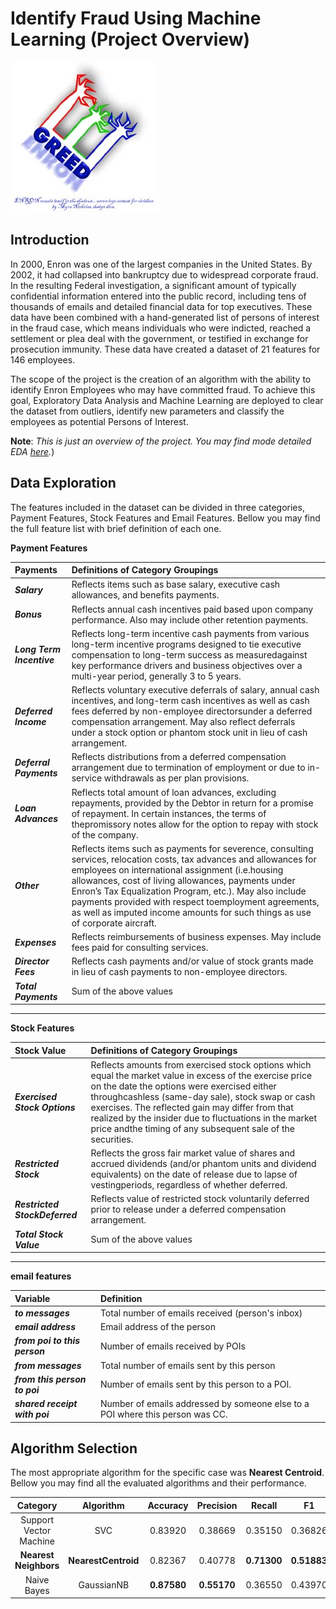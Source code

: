 # Identify Fraud Using Machine Learning (Project Overview)

![banner](img/enron_greed.jpg)

## Introduction
In 2000, Enron was one of the largest companies in the United States. By 2002, it had collapsed into bankruptcy due to widespread corporate fraud. In the resulting Federal investigation, a significant amount of typically confidential information entered into the public record, including tens of thousands of emails and detailed financial data for top executives. These data have been combined with a hand-generated list of persons of interest in the fraud case, which means individuals who were indicted, reached a settlement or plea deal with the government, or testified in exchange for prosecution immunity. These data have created a dataset of 21 features for 146 employees.

The scope of the project is the creation of an algorithm with the ability to identify Enron Employees who may have committed fraud. To achieve this goal, Exploratory Data Analysis and Machine Learning are deployed to clear the dataset from outliers, identify new parameters and classify the employees as potential Persons of Interest.

**Note**: *This is just an overview of the project. You may find mode detailed EDA [here](https://github.com/MayukhSobo/EnronFraud/blob/master/eda.ipynb).*)
## Data Exploration

The features included in the dataset can be divided in three categories, Payment Features, Stock Features and Email Features. Bellow you may find the full feature list with  brief definition of each one.

**Payment Features**

| Payments            | Definitions of Category Groupings                                                                                                                                                                                                                                                                                                                                                                                                |
|:--------------------|:---------------------------------------------------------------------------------------------------------------------------------------------------------------------------------------------------------------------------------------------------------------------------------------------------------------------------------------------------------------------------------------------------------------------------------|
| ***Salary***              | Reflects items such as base salary, executive cash allowances, and benefits payments.                                                                                                                                                                                                                                                                                                                                            |
| ***Bonus***               | Reflects annual cash incentives paid based upon company performance. Also may include other retention payments.                                                                                                                                                                                                                                                                                                                  |
| ***Long Term Incentive*** | Reflects long-term incentive cash payments from various long-term incentive programs designed to tie executive compensation to long-term success as measuredagainst key performance drivers and business objectives over a multi-year period, generally 3 to 5 years.                                                                                                                                                            |
| ***Deferred Income***     | Reflects voluntary executive deferrals of salary, annual cash incentives, and long-term cash incentives as well as cash fees deferred by non-employee directorsunder a deferred compensation arrangement. May also reflect deferrals under a stock option or phantom stock unit in lieu of cash arrangement.                                                                                                                     |
| ***Deferral Payments***   | Reflects distributions from a deferred compensation arrangement due to termination of employment or due to in-service withdrawals as per plan provisions.                                                                                                                                                                                                                                                                        |
| ***Loan Advances***       | Reflects total amount of loan advances, excluding repayments, provided by the Debtor in return for a promise of repayment. In certain instances, the terms of thepromissory notes allow for the option to repay with stock of the company.                                                                                                                                                                                       |
| ***Other***               | Reflects items such as payments for severence, consulting services, relocation costs, tax advances and allowances for employees on international assignment (i.e.housing allowances, cost of living allowances, payments under Enron’s Tax Equalization Program, etc.). May also include payments provided with respect toemployment agreements, as well as imputed income amounts for such things as use of corporate aircraft. |
| ***Expenses***            | Reflects reimbursements of business expenses. May include fees paid for consulting services.                                                                                                                                                                                                                                                                                                                                     |
| ***Director Fees***       | Reflects cash payments and/or value of stock grants made in lieu of cash payments to non-employee directors.                                                                                                                                                                                                                                                                                                                     |
| ***Total Payments***      | Sum of the above values                                                                                                                                                                                                                                                                                                                                                                                                         |
***

**Stock Features**

| Stock Value              | Definitions of Category Groupings                                                                                                                                                                                                                                                                                                                                                       |
|:--------------------------|:-----------------------------------------------------------------------------------------------------------------------------------------------------------------------------------------------------------------------------------------------------------------------------------------------------------------------------------------------------------------------------------------|
| ***Exercised Stock Options***  | Reflects amounts from exercised stock options which equal the market value in excess of the exercise price on the date the options were exercised either throughcashless (same-day sale), stock swap or cash exercises. The reflected gain may differ from that realized by the insider due to fluctuations in the market price andthe timing of any subsequent sale of the securities. |
| ***Restricted Stock***         | Reflects the gross fair market value of shares and accrued dividends (and/or phantom units and dividend equivalents) on the date of release due to lapse of vestingperiods, regardless of whether deferred.                                                                                                                                                                             |
| ***Restricted StockDeferred*** | Reflects value of restricted stock voluntarily deferred prior to release under a deferred compensation arrangement.                                                                                                                                                                                                                                                                     |
| ***Total Stock Value***        | Sum of the above values                                                                                                                                                                                                                                                                                                                                                                 |
***

**email features**

| Variable                      | Definition                                                                    |
|:------------------------------|:------------------------------------------------------------------------------|
| ***to messages***             | Total number of emails received (person's inbox)                              |
| ***email address***           | Email address of the person                                                   |
| ***from poi to this person*** | Number of emails received by POIs                                             |
| ***from messages***           | Total number of emails sent by this person                                    |
| ***from this person to poi*** | Number of emails sent by this person to a POI.                                |
| ***shared receipt with poi*** | Number of emails addressed by someone else to a POI where this person was CC. |
## Algorithm Selection

The most appropriate algorithm for the specific case was **Nearest Centroid**. Bellow you may find all the evaluated algorithms and their performance.

|           Category           |        Algorithm       |   Accuracy  |  Precision  |    Recall   |      F1     |      F2     |
|:----------------------------:|:----------------------:|:-----------:|:-----------:|:-----------:|:-----------:|:-----------:|
|    Support Vector Machine    |           SVC          | 0.83920 | 0.38669 |   0.35150   |   0.36826   |   0.35802   |
| **Nearest Neighbors**        | **NearestCentroid**    | 0.82367     | 0.40778     | **0.71300** | **0.51883** | **0.62016** |
| Naive Bayes | GaussianNB | **0.87580**     | **0.55170**     | 0.36550     | 0.43970     | 0.39196     |
